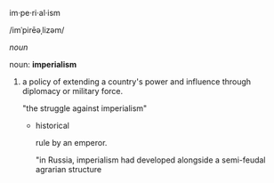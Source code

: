 im·pe·ri·al·ism

/imˈpirēəˌlizəm/

_noun_

noun: **imperialism**

1.  a policy of extending a country's power and influence through diplomacy or military force.
    
    "the struggle against imperialism"
    
    -   historical
        
        rule by an emperor.
        
        "in Russia, imperialism had developed alongside a semi-feudal agrarian structure